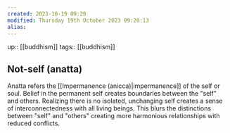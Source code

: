 ```yaml
---
created: 2023-10-19 09:20
modified: Thursday 19th October 2023 09:20:13
alias:
---
```

up::  [[buddhism]]
tags:: [[buddhism]]

## Not-self (anatta)

Anatta refers the [[Impermanence (anicca)|impermanence]] of the self or soul. Belief in the permanent self creates boundaries between the "self" and others. Realizing there is no isolated, unchanging self creates a sense of interconnectedness with all living beings. This blurs the distinctions between "self" and "others" creating more harmonious relationships with reduced conflicts.

